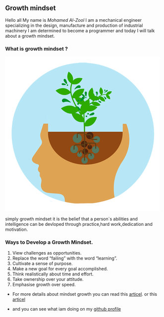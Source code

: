 ## Growth mindset

Hello all
My name is _Mohamed Al-Zool_
I am a mechanical engineer specializing in the design, manufacture and production of industrial machinery
I am determined to become a programmer and today I will talk about a growth mindset.


### What is growth mindset ?

![growth mindset](https://github.com/mohammad-alzool/new-repository/blob/main/growth-mindset3.png)

simply growth mindset it is the belief that a person`s abilities and intelligence can be devloped through practice,hard work,dedication and motivation.


### Ways to Develop a Growth Mindset. 


1. View challenges as opportunities.
2. Replace the word “failing” with the word “learning”.
3. Cultivate a sense of purpose.
4. Make a new goal for every goal accomplished.
5. Think realistically about time and effort.
6. Take ownership over your attitude.
7. Emphasise growth over speed.


- For more details about mindset growth you can read this [articel](https://www.opencolleges.edu.au/informed/features/develop-a-growth-mindset/). or this [articel](https://www.atlassian.com/blog/inside-atlassian/growth-mindset)


- and you can see what iam doing on my [github profile](https://github.com/mohammad-alzool)